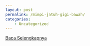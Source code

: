 ```yaml
---
layout: post
permalink: /mimpi-jatuh-gigi-bawah/
categories:
    - Uncategorized
---
```


[Baca Selengkapnya](/06)